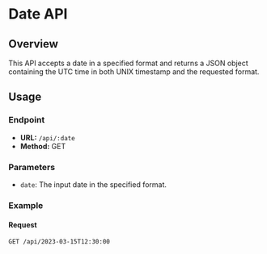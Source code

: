 # Date API

## Overview

This API accepts a date in a specified format and returns a JSON object containing the UTC time in both UNIX timestamp and the requested format.

## Usage

### Endpoint

- **URL:** `/api/:date`
- **Method:** GET

### Parameters

- `date`: The input date in the specified format.

### Example

#### Request

```http
GET /api/2023-03-15T12:30:00
